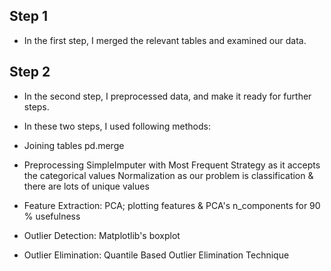## Step 1
* In the first step, I merged the relevant tables and examined our data.
## Step 2
* In the second step, I preprocessed data, and make it ready for further steps.
* In these two steps, I used following methods:

* Joining tables
 pd.merge
* Preprocessing
 SimpleImputer with Most Frequent Strategy as it accepts the categorical values
 Normalization as our problem is classification & there are lots of unique values
* Feature Extraction: PCA; plotting features & PCA's n_components for 90 % usefulness
* Outlier Detection: Matplotlib's boxplot
* Outlier Elimination: Quantile Based Outlier Elimination Technique
